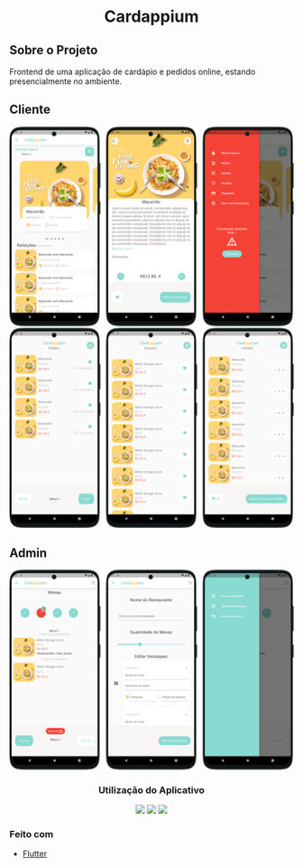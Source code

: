 
<h1 align="center">Cardappium</h1>  

## Sobre o Projeto
 Frontend de uma aplicação de cardápio e pedidos online, estando presencialmente no ambiente.
  
## Cliente
<div align="center">
 
  <img alt="Cardappium" src="https://github.com/arthurhl/Cardappium/blob/master/assets/image/cardappium1.png?raw=true">
  <img alt="Cardappium2" src="https://github.com/arthurhl/Cardappium/blob/master/assets/image/cardappium2.png?raw=true">
  
  </div>
  
  
## Admin
 
 <div align="center">
  <img alt="Cardappium2" src="https://github.com/arthurhl/Cardappium/blob/master/assets/image/cardappium3.png?raw=true">

<h3 align="center">Utilização do Aplicativo</h3>  
  
![](https://media2.giphy.com/media/U8fpEBWGTVZnynXzHk/giphy.gif)
![](https://media0.giphy.com/media/jdJIbcSGt41MG3EOGk/giphy.gif)
![](https://media2.giphy.com/media/capUGArtCfMGeauCej/giphy.gif)
  
  </div>




### Feito com

* [Flutter](https://flutter.dev/)


